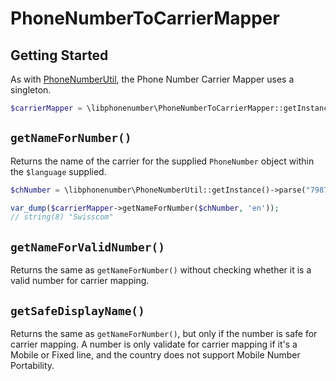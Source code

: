 # PhoneNumberToCarrierMapper

## Getting Started

As with [PhoneNumberUtil](PhoneNumberUtil.md), the Phone Number Carrier Mapper uses a singleton.

```php
$carrierMapper = \libphonenumber\PhoneNumberToCarrierMapper::getInstance();
```

## `getNameForNumber()`

Returns the name of the carrier for the supplied `PhoneNumber` object within the `$language` supplied.

```php
$chNumber = \libphonenumber\PhoneNumberUtil::getInstance()->parse("798765432", "CH");

var_dump($carrierMapper->getNameForNumber($chNumber, 'en'));
// string(8) "Swisscom"
```

## `getNameForValidNumber()`

Returns the same as `getNameForNumber()` without checking whether it is a valid number for carrier mapping.

## `getSafeDisplayName()`

Returns the same as `getNameForNumber()`, but only if the number is safe for carrier mapping. A number is only validate for carrier mapping if it's a Mobile or Fixed line, and the country does not support Mobile Number Portability.
